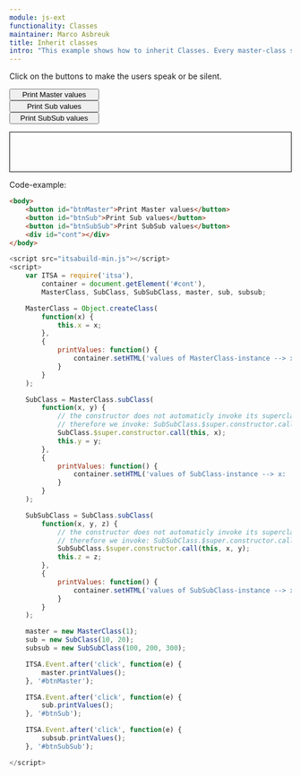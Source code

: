 ```yaml
---
module: js-ext
functionality: Classes
maintainer: Marco Asbreuk
title: Inherit classes
intro: "This example shows how to inherit Classes. Every master-class should be defined using </b>Object.createClass()</b>. From that point out, Classes can be inherited by using <b>subClass</b> of the parent-Class."
---
```


<style type="text/css">
    #btnMaster, #btnSub, #btnSubSub {
        display: block;
        min-width: 12em;
    }
    #cont {
        border: solid 1px #000;
        padding: 1em;
        min-width: 10em;
        min-height: 3em;
        display: block;
        margin-top: 1em;
    }
</style>

Click on the buttons to make the users speak or be silent.

<button id="btnMaster" class="pure-button pure-button-bordered">Print Master values</button>
<button id="btnSub" class="pure-button pure-button-bordered">Print Sub values</button>
<button id="btnSubSub" class="pure-button pure-button-bordered">Print SubSub values</button>

<div id="cont"></div>


<p class="spaced">Code-example:</p>

```html
<body>
    <button id="btnMaster">Print Master values</button>
    <button id="btnSub">Print Sub values</button>
    <button id="btnSubSub">Print SubSub values</button>
    <div id="cont"></div>
</body>
```

```js
<script src="itsabuild-min.js"></script>
<script>
    var ITSA = require('itsa'),
        container = document.getElement('#cont'),
        MasterClass, SubClass, SubSubClass, master, sub, subsub;

    MasterClass = Object.createClass(
        function(x) {
            this.x = x;
        },
        {
            printValues: function() {
                container.setHTML('values of MasterClass-instance --> x: '+this.x);
            }
        }
    );

    SubClass = MasterClass.subClass(
        function(x, y) {
            // the constructor does not automaticly invoke its superclass!
            // therefore we invoke: SubSubClass.$super.constructor.call
            SubClass.$super.constructor.call(this, x);
            this.y = y;
        },
        {
            printValues: function() {
                container.setHTML('values of SubClass-instance --> x: '+this.x+', y: '+this.y);
            }
        }
    );

    SubSubClass = SubClass.subClass(
        function(x, y, z) {
            // the constructor does not automaticly invoke its superclass!
            // therefore we invoke: SubSubClass.$super.constructor.call
            SubSubClass.$super.constructor.call(this, x, y);
            this.z = z;
        },
        {
            printValues: function() {
                container.setHTML('values of SubSubClass-instance --> x: '+this.x+', y: '+this.y+', z: '+this.z);
            }
        }
    );

    master = new MasterClass(1);
    sub = new SubClass(10, 20);
    subsub = new SubSubClass(100, 200, 300);

    ITSA.Event.after('click', function(e) {
        master.printValues();
    }, '#btnMaster');

    ITSA.Event.after('click', function(e) {
        sub.printValues();
    }, '#btnSub');

    ITSA.Event.after('click', function(e) {
        subsub.printValues();
    }, '#btnSubSub');

</script>
```

<script src="../../dist/itsabuild-min.js"></script>
<script>
    var ITSA = require('itsa'),
        container = document.getElement('#cont'),
        MasterClass, SubClass, SubSubClass, master, sub, subsub;

    MasterClass = Object.createClass(
        function(x) {
            this.x = x;
        },
        {
            printValues: function() {
                container.setHTML('values of MasterClass-instance --> x: '+this.x);
            }
        }
    );

    SubClass = MasterClass.subClass(
        function(x, y) {
            // the constructor does not automaticly invoke its superclass!
            // therefore we invoke: SubSubClass.$super.constructor.call
            SubClass.$super.constructor.call(this, x);
            this.y = y;
        },
        {
            printValues: function() {
                container.setHTML('values of SubClass-instance --> x: '+this.x+', y: '+this.y);
            }
        }
    );

    SubSubClass = SubClass.subClass(
        function(x, y, z) {
            // the constructor does not automaticly invoke its superclass!
            // therefore we invoke: SubSubClass.$super.constructor.call
            SubSubClass.$super.constructor.call(this, x, y);
            this.z = z;
        },
        {
            printValues: function() {
                container.setHTML('values of SubSubClass-instance --> x: '+this.x+', y: '+this.y+', z: '+this.z);
            }
        }
    );

    master = new MasterClass(1);
    sub = new SubClass(10, 20);
    subsub = new SubSubClass(100, 200, 300);

    ITSA.Event.after('click', function(e) {
        master.printValues();
    }, '#btnMaster');

    ITSA.Event.after('click', function(e) {
        sub.printValues();
    }, '#btnSub');

    ITSA.Event.after('click', function(e) {
        subsub.printValues();
    }, '#btnSubSub');

</script>